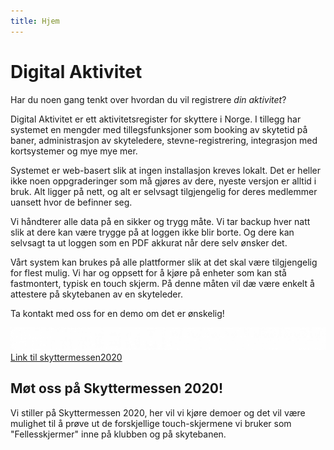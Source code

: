 ```yaml
---
title: Hjem
---
```


# Digital Aktivitet

Har du noen gang tenkt over hvordan du vil registrere _din aktivitet_?

Digital Aktivitet er ett aktivitetsregister for skyttere i Norge. I tillegg har systemet en mengder med tillegsfunksjoner som booking av skytetid på baner, administrasjon av skyteledere, stevne-registrering, integrasjon med kortsystemer og mye mye mer.

Systemet er web-basert slik at ingen installasjon kreves lokalt. Det er heller ikke noen oppgraderinger som må gjøres av dere, nyeste versjon er alltid i bruk. Alt ligger på nett, og alt er selvsagt tilgjengelig for deres medlemmer uansett hvor de befinner seg.

Vi håndterer alle data på en sikker og trygg måte. Vi tar backup hver natt slik at dere kan være trygge på at loggen ikke blir borte. Og dere kan selvsagt ta ut loggen som en PDF akkurat når dere selv ønsker det.

Vårt system kan brukes på alle plattformer slik at det skal være tilgjengelig for flest mulig. Vi har og oppsett for å kjøre på enheter som kan stå fastmontert, typisk en touch skjerm. På denne måten vil dæ være enkelt å attestere på skytebanen av en skyteleder.

Ta kontakt med oss for en demo om det er ønskelig!


![Skyttermessen2020](skyttermessen-2020-banner-v3-scaled.png)  
[Link til skyttermessen2020](https://www.skyting.no/forside/events/skyttermessen-2020)

## Møt oss på Skyttermessen 2020!

Vi stiller på Skyttermessen 2020, her vil vi kjøre demoer og det vil være mulighet til å prøve ut de forskjellige touch-skjermene vi bruker som "Fellesskjermer" inne på klubben og på skytebanen.
